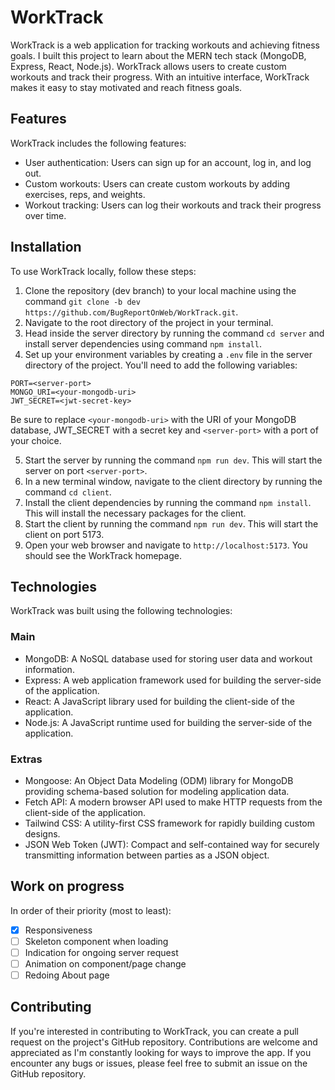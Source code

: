 # WorkTrack

WorkTrack is a web application for tracking workouts and achieving fitness goals. I built this project to learn about the MERN tech stack (MongoDB, Express, React, Node.js). WorkTrack allows users to create custom workouts and track their progress. With an intuitive interface, WorkTrack makes it easy to stay motivated and reach fitness goals.

## Features

WorkTrack includes the following features:

- User authentication: Users can sign up for an account, log in, and log out.
- Custom workouts: Users can create custom workouts by adding exercises, reps, and weights.
- Workout tracking: Users can log their workouts and track their progress over time.

## Installation

To use WorkTrack locally, follow these steps:

1. Clone the repository (dev branch) to your local machine using the command `git clone -b dev https://github.com/BugReportOnWeb/WorkTrack.git`.
2. Navigate to the root directory of the project in your terminal.
3. Head inside the server directory by running the command `cd server` and install server dependencies using command `npm install`.
4. Set up your environment variables by creating a `.env` file in the server directory of the project. You'll need to add the following variables:

```
PORT=<server-port>
MONGO_URI=<your-mongodb-uri>
JWT_SECRET=<jwt-secret-key>
```
Be sure to replace `<your-mongodb-uri>` with the URI of your MongoDB database, JWT_SECRET with a secret key and `<server-port>` with a port of your choice.

5. Start the server by running the command `npm run dev`. This will start the server on port `<server-port>`.
6. In a new terminal window, navigate to the client directory by running the command `cd client`. 
7. Install the client dependencies by running the command `npm install`. This will install the necessary packages for the client.
8. Start the client by running the command `npm run dev`. This will start the client on port 5173.
9. Open your web browser and navigate to `http://localhost:5173`. You should see the WorkTrack homepage.

## Technologies

WorkTrack was built using the following technologies:

### Main
- MongoDB: A NoSQL database used for storing user data and workout information.
- Express: A web application framework used for building the server-side of the application.
- React: A JavaScript library used for building the client-side of the application.
- Node.js: A JavaScript runtime used for building the server-side of the application.
### Extras
- Mongoose: An Object Data Modeling (ODM) library for MongoDB providing schema-based solution for modeling application data.
- Fetch API: A modern browser API used to make HTTP requests from the client-side of the application.
- Tailwind CSS: A utility-first CSS framework for rapidly building custom designs.
- JSON Web Token (JWT): Compact and self-contained way for securely transmitting information between parties as a JSON object.

## Work on progress

In order of their priority (most to least):

- [X] Responsiveness
- [ ] Skeleton component when loading
- [ ] Indication for ongoing server request
- [ ] Animation on component/page change
- [ ] Redoing About page

## Contributing

If you're interested in contributing to WorkTrack, you can create a pull request on the project's GitHub repository. Contributions are welcome and appreciated as I'm constantly looking for ways to improve the app. If you encounter any bugs or issues, please feel free to submit an issue on the GitHub repository.
